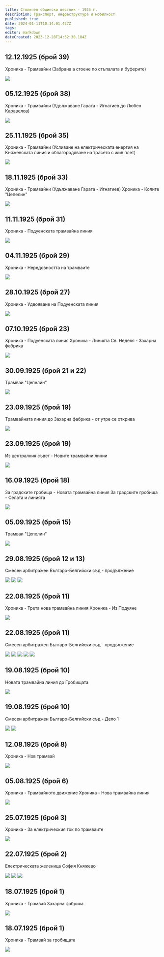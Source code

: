 ```yaml
---
title: Столичен общински вестник - 1925 г.
description: Транспорт, инфраструктура и мобилност
published: true
date: 2024-01-11T10:14:01.427Z
tags: 
editor: markdown
dateCreated: 2023-12-28T14:52:30.184Z
---
```



## 12.12.1925 (брой 39)
Хроника - Трамвайни (Забрана а стоене по стъпалата и буферите)

<img src="https://lh3.google.com/u/0/d/1yGdKeCjmbbWtkq6e0fie7RtTcAJByRmx">

## 05.12.1925 (брой 38)
Хроника - Трамвайни (Удължаване Гарата - Игнатиев до Любен Каравелов)

<img src="https://lh3.google.com/u/0/d/1ndi_FNEzOLX9MHvbNReNNffnw_IJ95Q1">

## 25.11.1925 (брой 35)
Хроника - Трамвайни (Усливане на електрическата енергия на Княжевската линия и облагородяване на трасето с жив плет)

<img src="https://lh3.google.com/u/0/d/1ueokzPotODRTtGfyLrTXrWgm4td_W2LC">


## 18.11.1925 (брой 33)
Хроника - Трамвайни (Удължаване Гарата - Игнатиев)
Хроника - Колите "Цепелин"

<img src="https://lh3.google.com/u/0/d/1-z2X1EQXk1QZUzsTgHoTHreQGV-dql-V">


## 11.11.1925 (брой 31)
Хроника - Подуенската трамвайна линия

<img src="https://lh3.google.com/u/0/d/1k7jzB5iMKqDZKYX0WLlQ66kDZnF_TT4N">


## 04.11.1925 (брой 29)
Хроника - Нередовността на трамваите

<img src="https://lh3.google.com/u/0/d/1zJX6mPXmsE1EuQSiz_XGITkD1ylRvAOR">


## 28.10.1925 (брой 27)
Хроника - Удвояване на Подуенската линия

<img src="https://lh3.google.com/u/0/d/1SZ_12hUN2poezEckYtoANwpKggyfnjnv">


## 07.10.1925 (брой 23)
Хроника - Подуенската линия
Хроника - Линията Св. Неделя - Захарна фабрика

<img src="https://lh3.google.com/u/0/d/1v5bHKzGpj8G-1y_408wzKEzGptG9sWyK">


## 30.09.1925 (брой 21 и 22)
Трамваи "Цепелин"

<img src="https://lh3.google.com/u/0/d/1KIobMAVC5XTeI66aJWvzaAHiaX8BKy3j">


## 23.09.1925 (брой 19)
Трамвайната линия до Захарна фабрика - от утре се открива

<img src="https://lh3.google.com/u/0/d/1gMXbFpozR-TbVYt-yT5cms8f0dponn79">


## 23.09.1925 (брой 19)
Из централния съвет - Новите трамвайни линии

<img src="https://lh3.google.com/u/0/d/19qjUdDrWAmZ0_XmAWF-2c4JDpaccA8Zt">


## 16.09.1925 (брой 18)
За градските гробища - Новата трамвайна линия
За градските гробища - Селата и линията

<img src="https://lh3.google.com/u/0/d/1VLmg3M92rj8Et-cWnuVOPLGFZJPw2rUV">


## 05.09.1925 (брой 15)
Трамваи "Цепелин"

<img src="https://lh3.google.com/u/0/d/1nnQeixvNyI66pyWVoXronZ8bx2MonT-H">


## 29.08.1925 (брой 12 и 13)
Смесен арбитражен Българо-Белгийски съд - продължение

<img src="https://lh3.google.com/u/0/d/1o_1S2y6tBGvAyNMAEvR9R0rM95HmcSXd">
<img src="https://lh3.google.com/u/0/d/1XtDH1s0N63n5fuql4LOq0prGQ25RZXbO">
<img src="https://lh3.google.com/u/0/d/1810ew3tI0eqQ_dU_pdKz0amHhRZZpfGE">


## 22.08.1925 (брой 11)
Хроника - Трета нова трамвайна линия
Хроника - Из Подуяне

<img src="https://lh3.google.com/u/0/d/1APLWFZIaPBTgl5TJacTrjVuLmHhE6z-t">



## 22.08.1925 (брой 11)
Смесен арбитражен Българо-Белгийски съд - продължение

<img src="https://lh3.google.com/u/0/d/1pZOb6f6ujtz2QY8Tni3w-KkS5TnEmtTX">
<img src="https://lh3.google.com/u/0/d/1TjWb_PhGrvu3Ng6bz4aaoPsuaA-ANcOt">
<img src="https://lh3.google.com/u/0/d/1WaYfG8TC3M-f0zbsCDJwWM1-T83j6wmy">
<img src="https://lh3.google.com/u/0/d/1WyLpWMk3yf4WmcHutaWBg2iqIt5YXXQe">
<img src="https://lh3.google.com/u/0/d/1sAeFHAT_rk2vTGZT4xOr-4d18xDiCMAV">

## 19.08.1925 (брой 10)
Новата трамвайна линия до Гробищата

<img src="https://lh3.google.com/u/0/d/15VBQMDyDIKBEVP-B128HVosWezX7RZK_">


## 19.08.1925 (брой 10)
Смесен арбитражен Българо-Белгийски съд - Дело 1

<img src="https://lh3.google.com/u/0/d/1oM0YoDf_l-pGe78io2GJofK9cSuiPDci">
<img src="https://lh3.google.com/u/0/d/1oM0YoDf_l-pGe78io2GJofK9cSuiPDci">


## 12.08.1925 (брой 8)
Хроника - Нов трамвай

<img src="https://lh3.google.com/u/0/d/1oWPE7RmVrOCdkl0ICPOU3b9Rd-kVcn-V">


## 05.08.1925 (брой 6)
Хроника - Трамвайното движение
Хроника - Нова трамвайна линия


<img src="https://lh3.google.com/u/0/d/1-aAjqWj_M76bY0r5Y7PwiGzoWSzhM0Cz">


## 25.07.1925 (брой 3)
Хроника - За електрическия ток по трамваите

<img src="https://lh3.google.com/u/0/d/1Sd9Hv8jKWW8Kp72H6bjHMnVsJDrY-r4Z">


## 22.07.1925 (брой 2)
Електрическата желеница София Княжево

<img src="https://lh3.google.com/u/0/d/11C08_Zk4Q0ILb4Tw-PtFIHe-qmx506WF">
<img src="https://lh3.google.com/u/0/d/18ywBejMVpTVVJiNGpt6bFip3YBUIqvhi">
<img src="https://lh3.google.com/u/0/d/1SCejg1r1z6dzPB0OxPAXl46C3TWWCXmV">

## 18.07.1925 (брой 1)
Хроника - Трамвай Захарна фабрика

<img src="https://lh3.google.com/u/0/d/1VDL2wzSZAI18gG2odBC9zMxV81ws0Fwl">


## 18.07.1925 (брой 1)
Хроника - Трамвай за гробищата


<img src="https://lh3.google.com/u/0/d/19T0nq8b6XLeXEDZmLn9QMvU9OzG0Qeip">

